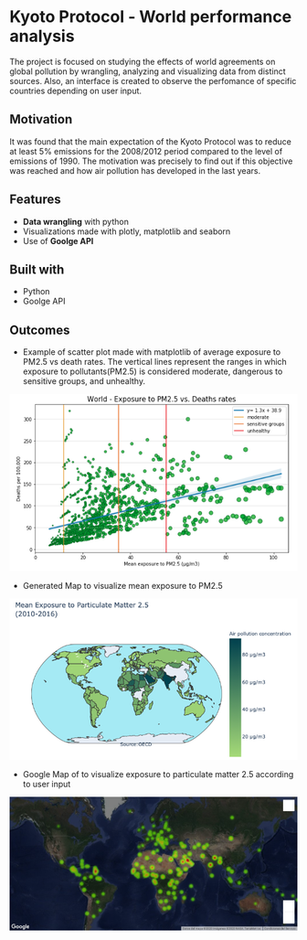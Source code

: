 # Kyoto Protocol - World performance analysis

The project is focused on studying the effects of world agreements on global pollution by wrangling, analyzing and visualizing data from distinct sources. Also, an interface is created to observe the perfomance of specific countries depending on user input. 

## Motivation

It was found that the main expectation of the Kyoto Protocol was to reduce at least 5% emissions for the 2008/2012 period compared to the level of emissions of 1990. The motivation was precisely to find out if this objective was reached and how air pollution has developed in the last years.

## Features

* **Data wrangling** with python
* Visualizations made with plotly, matplotlib and seaborn
* Use of **Goolge API**

## Built with 

* Python
* Goolge API

## Outcomes

* Example of scatter plot made with matplotlib of average exposure to PM2.5 vs death rates. The vertical lines represent the ranges in which exposure to pollutants(PM2.5) is considered moderate, dangerous to sensitive groups, and unhealthy.

![Image2.png](project_1_kyoto/visualizations/Image2.png)

* Generated Map to visualize mean exposure to PM2.5

![Image3.png](project_1_kyoto/visualizations/Image3.png)

* Google Map of to visualize exposure to particulate matter 2.5 according to user input

![gmap_mean_exp_kyoto_countries.png](project_1_kyoto/visualizations/gmap_mean_exp_kyoto_countries.png)


